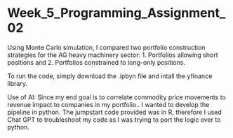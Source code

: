 # Week_5_Programming_Assignment_02
Using Monte Carlo simulation, I compared two portfolio construction strategies for the AG heavy machinery sector: 1. Portfolios allowing short positions and 2. Portfolios constrained to long-only positions.

To run the code, simply download the .ipbyn file and intall the yfinance library.

Use of AI: Since my end goal is to correlate commodity price movements to revenue impact to companies in my portfolio.. I wanted to develop the pipeline in python. The jumpstart code provided was in R, therefore I used Chat GPT to troubleshoot my code as I was trying to port the logic over to python. 

